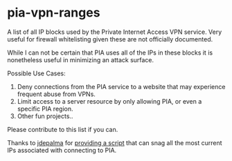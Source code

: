 # pia-vpn-ranges
A list of all IP blocks used by the Private Internet Access VPN service. Very useful for firewall whitelisting given these are not officially documented.

While I can not be certain that PIA uses all of the IPs in these blocks it is nonetheless useful in minimizing an attack surface.

Possible Use Cases:

1. Deny connections from the PIA service to a website that may experience frequent abuse from VPNs.
2. Limit access to a server resource by only allowing PIA, or even a specific PIA region.
3. Other fun projects..

Please contribute to this list if you can.

Thanks to [jdepalma](https://github.com/jdepalma) for [providing a script](https://github.com/silvether/pia-ranges/blob/master/IPs_022019) that can snag all the most current IPs associated with connecting to PIA.
